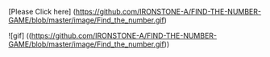 [Please Click here] (https://github.com/IRONSTONE-A/FIND-THE-NUMBER-GAME/blob/master/image/Find_the_number.gif)

![gif] ((https://github.com/IRONSTONE-A/FIND-THE-NUMBER-GAME/blob/master/image/Find_the_number.gif))

